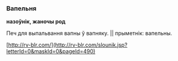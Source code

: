 ### Вапельня
**назоўнік, жаночы род**

Печ для выпальвання вапны ў вапняку. || прыметнік: вапельны.

<a rel="author">[http://rv-blr.com/](http://rv-blr.com/slounik.jsp?letterId=0&maskId=0&pageId=490)</a>
